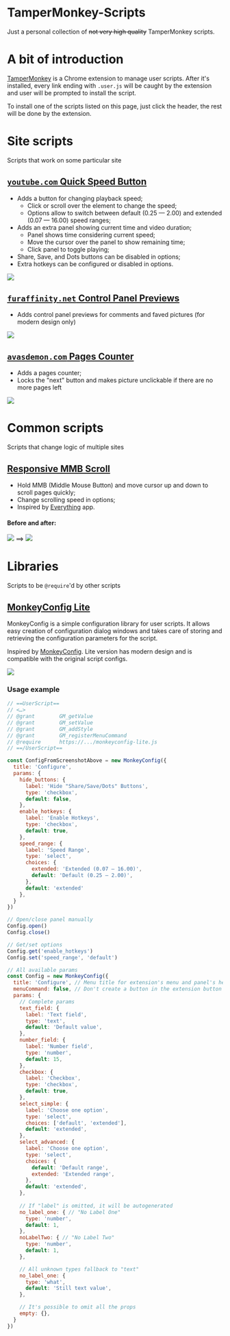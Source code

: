 # TamperMonkey-Scripts
Just a personal collection of ~~not very high quality~~ TamperMonkey scripts.

# A bit of introduction
[TamperMonkey](https://chrome.google.com/webstore/detail/tampermonkey/dhdgffkkebhmkfjojejmpbldmpobfkfo) is a Chrome extension to manage user scripts. After it's installed, every link ending with `.user.js` will be caught by the extension and user will be prompted to install the script.

To install one of the scripts listed on this page, just click the header, the rest will be done by the extension.

# Site scripts
Scripts that work on some particular site

## [`youtube.com` Quick Speed Button]
* Adds a button for changing playback speed;
  * Click or scroll over the element to change the speed;
  * Options allow to switch between default (0.25 — 2.00) and extended (0.07 — 16.00) speed ranges;
* Adds an extra panel showing current time and video duration;
  * Panel shows time considering current speed;
  * Move the cursor over the panel to show remaining time;
  * Click panel to toggle playing;
* Share, Save, and Dots buttons can be disabled in options;
* Extra hotkeys can be configured or disabled in options.

![](https://github.com/OddMorning/TamperMonkey-Scripts/blob/master/assets/%5Byoutube.com%5D%20Quick%20Speed%20Button.png)

## [`furaffinity.net` Control Panel Previews]
* Adds control panel previews for comments and faved pictures (for modern design only)

![](https://github.com/OddMorning/TamperMonkey-Scripts/blob/master/assets/%5Bfuraffinity.net%5D%20Control%20Panel%20Previews.png)

## [`avasdemon.com` Pages Counter]
* Adds a pages counter;
* Locks the "next" button and makes picture unclickable if there are no more pages left

![](https://github.com/OddMorning/TamperMonkey-Scripts/blob/master/assets/%5Bavasdemon.com%5D%20Pages%20Counter.png)


# Common scripts
Scripts that change logic of multiple sites

## [Responsive MMB Scroll]
* Hold MMB (Middle Mouse Button) and move cursor up and down to scroll pages quickly;
* Change scrolling speed in options;
* Inspired by [Everything](https://www.voidtools.com/) app.

#### Before and after:
![](https://github.com/OddMorning/TamperMonkey-Scripts/blob/master/assets/Responsive%20MMB%20Scroll%20-%20Before.gif) ==> ![](https://github.com/OddMorning/TamperMonkey-Scripts/blob/master/assets/Responsive%20MMB%20Scroll%20-%20After.gif)


# Libraries
Scripts to be `@require`'d by other scripts

## [MonkeyConfig Lite]
MonkeyConfig is a simple configuration library for user scripts. It allows easy creation of configuration dialog windows and takes care of storing and retrieving the configuration parameters for the script.

Inspired by [MonkeyConfig](https://github.com/odyniec/MonkeyConfig). Lite version has modern design and is compatible with the original script configs.

![](https://github.com/OddMorning/TamperMonkey-Scripts/blob/master/assets/MonkeyConfig%20Lite.png)

### Usage example
```js
// ==UserScript==
// <…>
// @grant        GM_getValue
// @grant        GM_setValue
// @grant        GM_addStyle
// @grant        GM_registerMenuCommand
// @require      https://.../monkeyconfig-lite.js
// ==/UserScript==
```
```js
const ConfigFromScreenshotAbove = new MonkeyConfig({
  title: 'Configure',
  params: {
    hide_buttons: {
      label: 'Hide "Share/Save/Dots" Buttons',
      type: 'checkbox',
      default: false,
    },
    enable_hotkeys: {
      label: 'Enable Hotkeys',
      type: 'checkbox',
      default: true,
    },
    speed_range: {
      label: 'Speed Range',
      type: 'select',
      choices: {
        extended: 'Extended (0.07 — 16.00)',
        default: 'Default (0.25 — 2.00)',
      },
      default: 'extended'
    },
  }
})

// Open/close panel manually
Config.open()
Config.close()

// Get/set options
Config.get('enable_hotkeys')
Config.set('speed_range', 'default')
```
```js
// All available params
const Config = new MonkeyConfig({
  title: 'Configure', // Menu title for extension's menu and panel's header
  menuCommand: false, // Don't create a button in the extension button menu
  params: {
    // Complete params
    text_field: {
      label: 'Text field',
      type: 'text',
      default: 'Default value',
    },
    number_field: {
      label: 'Number field',
      type: 'number',
      default: 15,
    },
    checkbox: {
      label: 'Checkbox',
      type: 'checkbox',
      default: true,
    },
    select_simple: {
      label: 'Choose one option',
      type: 'select',
      choices: ['default', 'extended'],
      default: 'extended',
    },
    select_advanced: {
      label: 'Choose one option',
      type: 'select',
      choices: {
        default: 'Default range',
        extended: 'Extended range',
      },
      default: 'extended',
    },
    
    // If "label" is omitted, it will be autogenerated 
    no_label_one: { // "No Label One"
      type: 'number',
      default: 1,
    },
    noLabelTwo: { // "No Label Two"
      type: 'number',
      default: 1,
    },

    // All unknown types fallback to "text"
    no_label_one: {
      type: 'what',
      default: 'Still text value',
    },

    // It's possible to omit all the props
    empty: {},
  }
})

```



[`youtube.com` Quick Speed Button]: https://github.com/OddMorning/TamperMonkey-Scripts/raw/master/scripts/site/%5Byoutube.com%5D%20Quick%20Speed%20Button.user.js
[`furaffinity.net` Control Panel Previews]: https://github.com/OddMorning/TamperMonkey-Scripts/raw/master/scripts/site/%5Bfuraffinity.net%5D%20Control%20Panel%20Previews.user.js
[`avasdemon.com` Pages Counter]: https://github.com/OddMorning/TamperMonkey-Scripts/raw/master/scripts/site/%5Bavasdemon.com%5D%20Pages%20Counter.user.js

[Responsive MMB Scroll]: https://github.com/OddMorning/TamperMonkey-Scripts/raw/master/scripts/common/Responsive%20MMB%20Scroll.user.js

[MonkeyConfig Lite]: https://github.com/OddMorning/TamperMonkey-Scripts/blob/master/scripts/lib/monkeyconfig-lite.js

